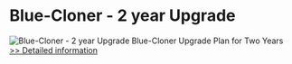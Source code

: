 # Blue-Cloner - 2 year Upgrade
![Blue-Cloner - 2 year Upgrade](https://mycommerce.akamaized.net/api/pimages/P300900299/BIG/300900299.JPG)
Blue-Cloner Upgrade Plan for Two Years
[>> Detailed information](https://secure.shareit.com/shareit/product.html?productid=300900299&affiliateid=200057808)